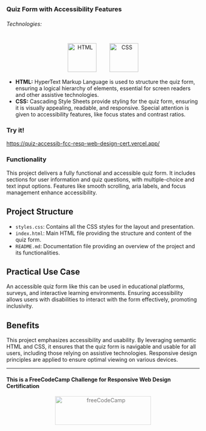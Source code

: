 ### Quiz Form with Accessibility Features

###### Technologies:
<p align="center">
<img src="https://img.icons8.com/color/75/000000/html-5.png" width="75" height="75" alt="HTML" style="margin: 10px 15px 0 15px;" />
<img src="https://img.icons8.com/color/75/000000/css3.png" width="75" height="75" alt="CSS" style="margin: 10px 15px 0 15px;" />
</p>

- **HTML:** HyperText Markup Language is used to structure the quiz form, ensuring a logical hierarchy of elements, essential for screen readers and other assistive technologies.
- **CSS:** Cascading Style Sheets provide styling for the quiz form, ensuring it is visually appealing, readable, and responsive. Special attention is given to accessibility features, like focus states and contrast ratios.

### Try it!
https://quiz-accessib-fcc-resp-web-design-cert.vercel.app/

### Functionality

This project delivers a fully functional and accessible quiz form. It includes sections for user information and quiz questions, with multiple-choice and text input options. Features like smooth scrolling, aria labels, and focus management enhance accessibility.

## Project Structure

- `styles.css`: Contains all the CSS styles for the layout and presentation.
- `index.html`: Main HTML file providing the structure and content of the quiz form.
- `README.md`: Documentation file providing an overview of the project and its functionalities.

## Practical Use Case

An accessible quiz form like this can be used in educational platforms, surveys, and interactive learning environments. Ensuring accessibility allows users with disabilities to interact with the form effectively, promoting inclusivity.

## Benefits

This project emphasizes accessibility and usability. By leveraging semantic HTML and CSS, it ensures that the quiz form is navigable and usable for all users, including those relying on assistive technologies. Responsive design principles are applied to ensure optimal viewing on various devices.

---
#### This is a FreeCodeCamp Challenge for Responsive Web Design Certification
<p align="center">
<img src="https://seeklogo.com/images/J/jupyter-logo-A91705F539-seeklogo.com.png" width="250" height="75" alt="freeCodeCamp" style="margin: 0 15px; opacity: 0.6" />
</p>

